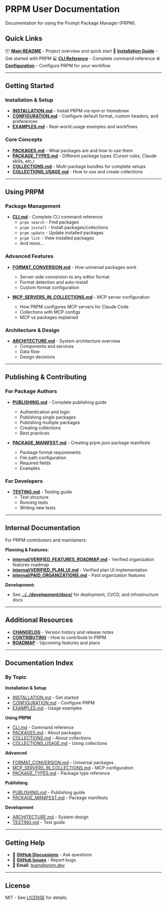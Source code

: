 # PRPM User Documentation

Documentation for using the Prompt Package Manager (PRPM).

## Quick Links

📦 **[Main README](../README.md)** - Project overview and quick start
🚀 **[Installation Guide](./INSTALLATION.md)** - Get started with PRPM
💻 **[CLI Reference](./CLI.md)** - Complete command reference
⚙️ **[Configuration](./CONFIGURATION.md)** - Configure PRPM for your workflow

---

## Getting Started

### Installation & Setup
- **[INSTALLATION.md](./INSTALLATION.md)** - Install PRPM via npm or Homebrew
- **[CONFIGURATION.md](./CONFIGURATION.md)** - Configure default format, custom headers, and preferences
- **[EXAMPLES.md](./EXAMPLES.md)** - Real-world usage examples and workflows

### Core Concepts
- **[PACKAGES.md](./PACKAGES.md)** - What packages are and how to use them
- **[PACKAGE_TYPES.md](./PACKAGE_TYPES.md)** - Different package types (Cursor rules, Claude skills, etc.)
- **[COLLECTIONS.md](./COLLECTIONS.md)** - Multi-package bundles for complete setups
- **[COLLECTIONS_USAGE.md](./COLLECTIONS_USAGE.md)** - How to use and create collections

---

## Using PRPM

### Package Management
- **[CLI.md](./CLI.md)** - Complete CLI command reference
  - `prpm search` - Find packages
  - `prpm install` - Install packages/collections
  - `prpm update` - Update installed packages
  - `prpm list` - View installed packages
  - And more...

### Advanced Features
- **[FORMAT_CONVERSION.md](./FORMAT_CONVERSION.md)** - How universal packages work
  - Server-side conversion to any editor format
  - Format detection and auto-install
  - Custom format configuration

- **[MCP_SERVERS_IN_COLLECTIONS.md](./MCP_SERVERS_IN_COLLECTIONS.md)** - MCP server configuration
  - How PRPM configures MCP servers for Claude Code
  - Collections with MCP configs
  - MCP vs packages explained

### Architecture & Design
- **[ARCHITECTURE.md](./ARCHITECTURE.md)** - System architecture overview
  - Components and services
  - Data flow
  - Design decisions

---

## Publishing & Contributing

### For Package Authors
- **[PUBLISHING.md](./PUBLISHING.md)** - Complete publishing guide
  - Authentication and login
  - Publishing single packages
  - Publishing multiple packages
  - Creating collections
  - Best practices

- **[PACKAGE_MANIFEST.md](./PACKAGE_MANIFEST.md)** - Creating prpm.json package manifests
  - Package format requirements
  - File path configuration
  - Required fields
  - Examples

### For Developers
- **[TESTING.md](./TESTING.md)** - Testing guide
  - Test structure
  - Running tests
  - Writing new tests

---

## Internal Documentation

For PRPM contributors and maintainers:

**Planning & Features:**
- **[internal/VERIFIED_FEATURES_ROADMAP.md](./internal/VERIFIED_FEATURES_ROADMAP.md)** - Verified organization features roadmap
- **[internal/VERIFIED_PLAN_UI.md](./internal/VERIFIED_PLAN_UI.md)** - Verified plan UI implementation
- **[internal/PAID_ORGANIZATIONS.md](./internal/PAID_ORGANIZATIONS.md)** - Paid organization features

**Development:**
- See **[../../development/docs/](../../development/docs/)** for deployment, CI/CD, and infrastructure docs

---

## Additional Resources

- **[CHANGELOG](../CHANGELOG.md)** - Version history and release notes
- **[CONTRIBUTING](../CONTRIBUTING.md)** - How to contribute to PRPM
- **[ROADMAP](../ROADMAP.md)** - Upcoming features and plans

---

## Documentation Index

### By Topic

**Installation & Setup**
- [INSTALLATION.md](./INSTALLATION.md) - Get started
- [CONFIGURATION.md](./CONFIGURATION.md) - Configure PRPM
- [EXAMPLES.md](./EXAMPLES.md) - Usage examples

**Using PRPM**
- [CLI.md](./CLI.md) - Command reference
- [PACKAGES.md](./PACKAGES.md) - About packages
- [COLLECTIONS.md](./COLLECTIONS.md) - About collections
- [COLLECTIONS_USAGE.md](./COLLECTIONS_USAGE.md) - Using collections

**Advanced**
- [FORMAT_CONVERSION.md](./FORMAT_CONVERSION.md) - Universal packages
- [MCP_SERVERS_IN_COLLECTIONS.md](./MCP_SERVERS_IN_COLLECTIONS.md) - MCP configuration
- [PACKAGE_TYPES.md](./PACKAGE_TYPES.md) - Package type reference

**Publishing**
- [PUBLISHING.md](./PUBLISHING.md) - Publishing guide
- [PACKAGE_MANIFEST.md](./PACKAGE_MANIFEST.md) - Package manifests

**Development**
- [ARCHITECTURE.md](./ARCHITECTURE.md) - System design
- [TESTING.md](./TESTING.md) - Test guide

---

## Getting Help

- 💬 **[GitHub Discussions](https://github.com/pr-pm/prpm/discussions)** - Ask questions
- 🐛 **[GitHub Issues](https://github.com/pr-pm/prpm/issues)** - Report bugs
- 📧 **Email**: team@prpm.dev

---

## License

MIT - See [LICENSE](../LICENSE) for details.
